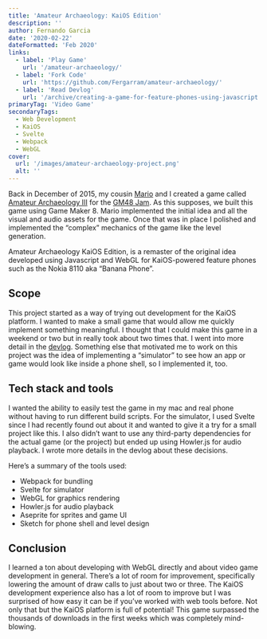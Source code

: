 ```yaml
---
title: 'Amateur Archaeology: KaiOS Edition'
description: ''
author: Fernando Garcia
date: '2020-02-22'
dateFormatted: 'Feb 2020'
links:
  - label: 'Play Game'
    url: '/amateur-archaeology/'
  - label: 'Fork Code'
    url: 'https://github.com/Fergarram/amateur-archaeology/'
  - label: 'Read Devlog'
    url: '/archive/creating-a-game-for-feature-phones-using-javascript'
primaryTag: 'Video Game'
secondaryTags:
  - Web Development
  - KaiOS
  - Svelte
  - Webpack
  - WebGL
cover:
  url: '/images/amateur-archaeology-project.png'
  alt: ''
---
```


Back in December of 2015, my cousin [Mario](https://flogar.itch.io/) and I created a game called [Amateur Archaeology III](https://fergarram.itch.io/amateur-archaeology-iii) for the [GM48 Jam](https://gm48.net/). As this supposes, we built this game using Game Maker 8. Mario implemented the initial idea and all the visual and audio assets for the game. Once that was in place I polished and implemented the “complex” mechanics of the game like the level generation.

Amateur Archaeology KaiOS Edition, is a remaster of the original idea developed using Javascript and WebGL for KaiOS-powered feature phones such as the Nokia 8110 aka “Banana Phone”.

## Scope
This project started as a way of trying out development for the KaiOS platform. I wanted to make a small game that would allow me quickly implement something meaningful. I thought that I could make this game in a weekend or two but in really took about two times that. I went into more detail in the [devlog](/blog). Something else that motivated me to work on this project was the idea of implementing a “simulator” to see how an app or game would look like inside a phone shell, so I implemented it, too.

## Tech stack and tools
I wanted the ability to easily test the game in my mac and real phone without having to run different build scripts. For the simulator, I used Svelte since I had recently found out about it and wanted to give it a try for a small project like this. I also didn’t want to use any third-party dependencies for the actual game (or the project) but ended up using Howler.js for audio playback. I wrote more details in the devlog about these decisions.

Here’s a summary of the tools used:
* Webpack for bundling
* Svelte for simulator
* WebGL for graphics rendering
* Howler.js for audio playback
* Aseprite for sprites and game UI
* Sketch for phone shell and level design

## Conclusion
I learned a ton about developing with WebGL directly and about video game development in general. There’s a lot of room for improvement, specifically lowering the amount of draw calls to just about two or three. The KaiOS development experience also has a lot of room to improve but I was surprised of how easy it can be if you’ve worked with web tools before. Not only that but the KaiOS platform is full of potential! This game surpassed the thousands of downloads in the first weeks which was completely mind-blowing.